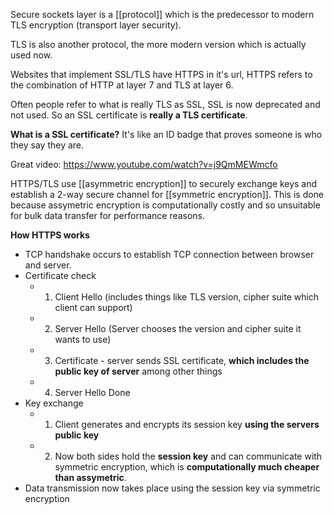 Secure sockets layer is a [[protocol]] which is the predecessor to modern TLS encryption (transport layer security).

TLS is also another protocol, the more modern version which is actually used now.

Websites that implement SSL/TLS have HTTPS in it's url, HTTPS refers to the combination of HTTP at layer 7 and TLS at layer 6.

Often people refer to what is really TLS as SSL, SSL is now deprecated and not used. So an SSL certificate is **really a TLS certificate**.

**What is a SSL certificate?**
It's like an ID badge that proves someone is who they say they are.

Great video: https://www.youtube.com/watch?v=j9QmMEWmcfo

HTTPS/TLS use [[asymmetric encryption]] to securely exchange keys and establish a 2-way secure channel for [[symmetric encryption]]. This is done because assymetric encryption is computationally costly and so unsuitable for bulk data transfer for performance reasons. 

**How HTTPS works**
- TCP handshake occurs to establish TCP connection between browser and server.
- Certificate check
	- 1. Client Hello (includes things like TLS version, cipher suite which client can support)
	- 2. Server Hello (Server chooses the version and cipher suite it wants to use)
	- 3. Certificate - server sends SSL certificate, **which includes the public key of server** among other things
	- 4. Server Hello Done
- Key exchange
	- 1. Client generates and encrypts its session key **using the servers public key**
	- 2. Now both sides hold the **session key** and can communicate with symmetric encryption, which is **computationally much cheaper than assymetric**.
- Data transmission now takes place using the session key via symmetric encryption
